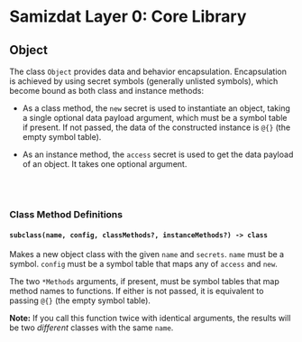 Samizdat Layer 0: Core Library
==============================

Object
------

The class `Object` provides data and behavior encapsulation. Encapsulation
is achieved by using secret symbols (generally unlisted symbols), which
become bound as both class and instance methods:

* As a class method, the `new` secret is used to instantiate an object, taking
  a single optional data payload argument, which must be a symbol table if
  present. If not passed, the data of the constructed instance is `@{}` (the
  empty symbol table).

* As an instance method, the `access` secret is used to get the data payload
  of an object. It takes one optional argument.


<br><br>
### Class Method Definitions

#### `subclass(name, config, classMethods?, instanceMethods?) -> class`

Makes a new object class with the given `name` and `secrets`. `name` must
be a symbol. `config` must be a symbol table that maps any of `access` and
`new`.

The two `*Methods` arguments, if present, must be symbol tables that map
method names to functions. If either is not passed, it is equivalent to
passing `@{}` (the empty symbol table).

**Note:** If you call this function twice with identical arguments, the
results will be two *different* classes with the same `name`.
